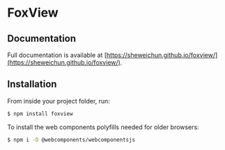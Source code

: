 # FoxView

## Documentation

Full documentation is available at [https://sheweichun.github.io/foxview/](https://sheweichun.github.io/foxview/).


## Installation

From inside your project folder, run:

```bash
$ npm install foxview
```

To install the web components polyfills needed for older browsers:

```bash
$ npm i -D @webcomponents/webcomponentsjs
```